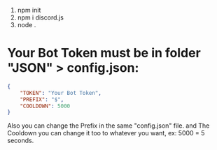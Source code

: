 1. npm init
2. npm i discord.js
3. node .

# Your Bot Token must be in folder "JSON" > config.json:
```json
{
    "TOKEN": "Your Bot Token",
    "PREFIX": "$",
    "COOLDOWN": 5000
}
```
Also you can change the Prefix in the same "config.json" file. and The Cooldown you can change it too to whatever you want, ex: 5000 = 5 seconds.
